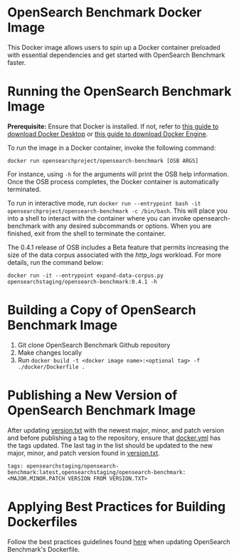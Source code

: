# OpenSearch Benchmark Docker Image

This Docker image allows users to spin up a Docker container preloaded with essential dependencies and get started with OpenSearch Benchmark faster.

# Running the OpenSearch Benchmark Image
**Prerequisite:** Ensure that Docker is installed. If not, refer to [this guide to download Docker Desktop](https://docs.docker.com/get-docker/) or [this guide to download Docker Engine](https://docs.docker.com/engine/install/).

To run the image in a Docker container, invoke the following command:
```
docker run opensearchproject/opensearch-benchmark [OSB ARGS]
```

For instance, using `-h` for the arguments will print the OSB help information. Once the OSB process completes, the Docker container is automatically terminated.

To run in interactive mode, run `docker run --entrypoint bash -it opensearchproject/opensearch-benchmark -c /bin/bash`. This will place you into a shell to interact with the container where you can invoke opensearch-benchmark with any desired subcommands or options. When you are finished, exit from the shell to terminate the container.


The 0.4.1 release of OSB includes a Beta feature that permits increasing the size of the data corpus associated with the _http_logs_ workload.  For more details, run the command below:
```
docker run -it --entrypoint expand-data-corpus.py opensearchstaging/opensearch-benchmark:0.4.1 -h
```


# Building a Copy of OpenSearch Benchmark Image
1. Git clone OpenSearch Benchmark Github repository
2. Make changes locally
3. Run `docker build -t <docker image name>:<optional tag> -f ./docker/Dockerfile .`

# Publishing a New Version of OpenSearch Benchmark Image
After updating [version.txt](../version.txt) with the newest major, minor, and patch version and before publishing a tag to the repository, ensure that [docker.yml](../.github/workflows/docker.yml) has the tags updated. The last tag in the list should be updated to the new major, minor, and patch version found in [version.txt](../version.txt).
```
tags: opensearchstaging/opensearch-benchmark:latest,opensearchstaging/opensearch-benchmark:<MAJOR.MINOR.PATCH VERSION FROM VERSION.TXT>
```

# Applying Best Practices for Building Dockerfiles
Follow the best practices guidelines found [here](https://docs.docker.com/develop/develop-images/dockerfile_best-practices/) when updating OpenSearch Benchmark's Dockerfile.